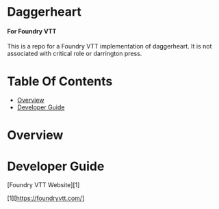 # Daggerheart
#### For Foundry VTT
This is a repo for a Foundry VTT implementation of daggerheart. It is not associated with critical role
or darrington press.

# Table Of Contents
- [Overview](#Overview)
- [Developer Guide](#Developer-Guide)

# Overview

# Developer Guide

[Foundry VTT Website][1]

[1][https://foundryvtt.com/]
